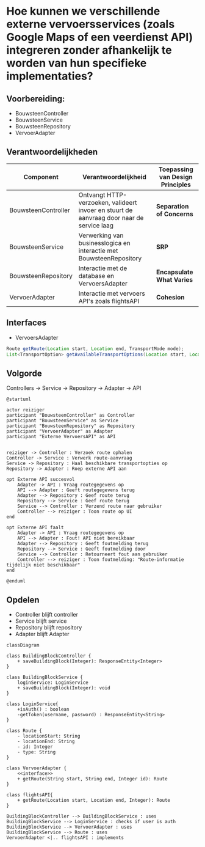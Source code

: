 # Hoe kunnen we verschillende externe vervoersservices (zoals Google Maps of een veerdienst API) integreren zonder afhankelijk te worden van hun specifieke implementaties?

## Voorbereiding:
- BouwsteenController
- BouwsteenService
- BouwsteenRepository
- VervoerAdapter

## Verantwoordelijkheden

| Component           | Verantwoordelijkheid                                                                      | Toepassing van Design Principles |
| ------------------- | ----------------------------------------------------------------------------------------- | -------------------------------- |
| BouwsteenController | Ontvangt HTTP-verzoeken, valideert invoer en stuurt de aanvraag door naar de service laag | **Separation of Concerns**       |
| BouwsteenService    | Verwerking van businesslogica en interactie met BouwsteenRepository                       | **SRP**                          |
| BouwsteenRepository | Interactie met de database en VervoersAdapter                                             | **Encapsulate What Varies**      |
| VervoerAdapter      | Interactie met vervoers API's zoals flightsAPI                                            | **Cohesion**                     |

## Interfaces
- VervoersAdapter
```java
Route getRoute(Location start, Location end, TransportMode mode); 
List<TransportOption> getAvailableTransportOptions(Location start, Location end);
```

## Volgorde
Controllers -> Service -> Repository -> Adapter -> API
```puml
@startuml  
  
actor reiziger  
participant "BouwsteenController" as Controller  
participant "BouwsteenService" as Service  
participant "BouwsteenRepository" as Repository  
participant "VervoerAdapter" as Adapter  
participant "Externe VervoersAPI" as API  
  
  
reiziger -> Controller : Verzoek route ophalen  
Controller -> Service : Verwerk route-aanvraag  
Service -> Repository : Haal beschikbare transportopties op  
Repository -> Adapter : Roep externe API aan  
  
opt Externe API succesvol  
    Adapter -> API : Vraag routegegevens op  
    API --> Adapter : Geeft routegegevens terug  
    Adapter --> Repository : Geef route terug  
    Repository --> Service : Geef route terug  
    Service --> Controller : Verzend route naar gebruiker  
    Controller --> reiziger : Toon route op UI  
end  
  
opt Externe API faalt  
    Adapter -> API : Vraag routegegevens op  
    API --> Adapter : Fout! API niet bereikbaar  
    Adapter --> Repository : Geeft foutmelding terug  
    Repository --> Service : Geeft foutmelding door  
    Service --> Controller : Retourneert fout aan gebruiker  
    Controller --> reiziger : Toon foutmelding: "Route-informatie tijdelijk niet beschikbaar"  
end  
  
@enduml
```
## Opdelen
- Controller blijft controller
- Service blijft service
- Repository blijft repository
- Adapter blijft Adapter

```mermaid
classDiagram

class BuildingBlockController {
    + saveBuildingBlock(Integer): ResponseEntity<Integer>
}

class BuildingBlockService {
    loginService: LoginService
    + saveBuildingBlock(Integer): void
}

class LoginService{
    +isAuth() : boolean
    -getToken(username, password) : ResponseEntity<String>
}

class Route {
    - locationStart: String
    - locationEnd: String
    - id: Integer
    - type: String
}

class VervoerAdapter {
    <<interface>>
    + getRoute(String start, String end, Integer id): Route
}

class flightsAPI{
    + getRoute(Location start, Location end, Integer): Route
}

BuildingBlockController --> BuildingBlockService : uses
BuildingBlockService --> LoginService : checks if user is auth
BuildingBlockService --> VervoerAdapter : uses
BuildingBlockService --> Route : uses
VervoerAdapter <|.. flightsAPI : implements

```